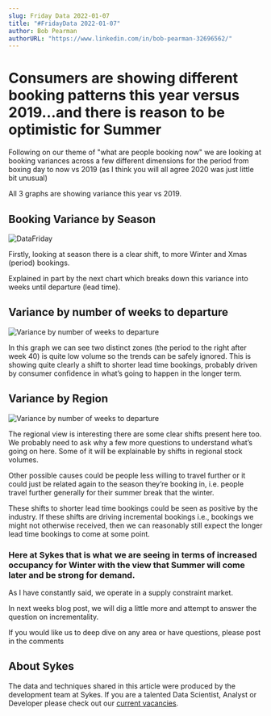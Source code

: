 ```yaml
---
slug: Friday Data 2022-01-07
title: "#FridayData 2022-01-07"
author: Bob Pearman
authorURL: "https://www.linkedin.com/in/bob-pearman-32696562/"
---
```


# Consumers are showing different booking patterns this year versus 2019…and there is reason to be optimistic for Summer

Following on our theme of "what are people booking now" we are looking at booking variances across a few different dimensions for the period from boxing day to now vs 2019 (as I think you will all agree 2020 was just little bit unusual)

All 3 graphs are showing variance this year vs 2019. 

## Booking Variance by Season


![DataFriday](/img/postimages/friday-data/20220107.png)

Firstly, looking at season there is a clear shift, to more Winter and Xmas (period) bookings.

Explained in part by the next chart which breaks down this variance into weeks until departure (lead time).

## Variance by number of weeks to departure

![Variance by number of weeks to departure](/img/postimages/friday-data/20220107-1.png)

In this graph we can see two distinct zones (the period to the right after week 40) is quite low volume so the trends can be safely ignored. 
This is showing quite clearly a shift to shorter lead time bookings, probably driven by consumer confidence in what’s going to happen in the longer term. 


## Variance by Region


![Variance by number of weeks to departure](/img/postimages/friday-data/20220107-2.png)

The regional view is interesting there are some clear shifts present here too. We probably need to ask why a few more questions to understand what’s going on here. Some of it will be explainable by shifts in regional stock volumes.

Other possible causes could be people less willing to travel further or it could just be related again to the season they’re booking in, i.e. people travel further generally for their summer break that the winter.

These shifts to shorter lead time bookings could be seen as positive by the industry. If these shifts are driving incremental bookings i.e., bookings we might not otherwise received, then we can reasonably still expect the longer lead time bookings to come at some point.

### Here at Sykes that is what we are seeing in terms of increased occupancy for Winter with the view that Summer will come later and be strong for demand.

As I have constantly said, we operate in a supply constraint market.

In next weeks blog post, we will dig a little more and attempt to answer the question on incrementality.

If you would like us to deep dive on any area or have questions, please post in the comments


## About Sykes

The data and techniques shared in this article were produced by the development team at Sykes. If you are a talented Data Scientist, Analyst or Developer please check out our [current vacancies](https://www.sykescottages.co.uk/careers/).

